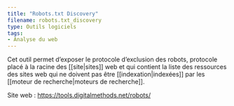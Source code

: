 ```yaml
---
title: "Robots.txt Discovery"
filename: robots.txt_discovery
type: Outils logiciels
tags:
- Analyse du web
---
```


Cet outil permet d’exposer le protocole d’exclusion des robots, protocole placé à la racine des [[site|sites]] web et qui contient la liste des ressources des sites web qui ne doivent pas être [[indexation|indexées]] par les [[moteur de recherche|moteurs de recherche]].

Site web : <https://tools.digitalmethods.net/robots/>

